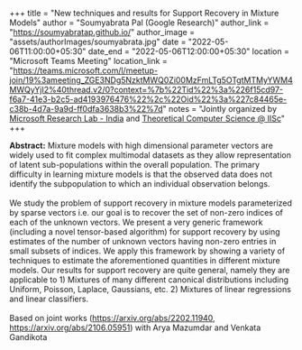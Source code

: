 +++
title = "New techniques and results for Support Recovery in Mixture Models"
author = "Soumyabrata Pal (Google Research)"
author_link = "https://soumyabratap.github.io/"
author_image = "assets/authorImages/soumyabrata.jpg"
date = "2022-05-06T11:00:00+05:30"
date_end = "2022-05-06T12:00:00+05:30"
location = "Microsoft Teams Meeting"
location_link = "https://teams.microsoft.com/l/meetup-join/19%3ameeting_ZGE3NDg5NzktMWQ0Zi00MzFmLTg5OTgtMTMyYWM4MWQyYjI2%40thread.v2/0?context=%7b%22Tid%22%3a%226f15cd97-f6a7-41e3-b2c5-ad4193976476%22%2c%22Oid%22%3a%227c84465e-c38b-4d7a-9a9d-ff0dfa3638b3%22%7d"
notes = "Jointly organized by <a href = "https://www.microsoft.com/en-us/research/lab/microsoft-research-india/" target= "_blank">Microsoft Research Lab - India</a> and <a href='https://www.csa.iisc.ac.in/theoretical-computer-science/' target= "_blank">Theoretical Computer Science @ IISc</a>"
+++

<b>Abstract:</b> Mixture models with high dimensional parameter vectors are widely used to fit complex multimodal
datasets as they allow representation of latent sub-populations within the overall population. The primary difficulty
in learning mixture models is that the observed data does not identify the subpopulation to which an individual
observation belongs.
<br><br>
We study the problem of support recovery in mixture models parameterized by sparse vectors i.e. our goal is to recover
the set of non-zero indices of each of the unknown vectors. We present a very generic framework (including a novel
tensor-based algorithm) for support recovery by using estimates of the number of unknown vectors having non-zero
entries in small subsets of indices. We apply this framework by showing a variety of techniques to estimate the
aforementioned quantities in different mixture models. Our results for support recovery are quite general, namely
they are applicable to 1) Mixtures of many different canonical distributions including Uniform, Poisson, Laplace,
Gaussians, etc. 2) Mixtures of linear regressions and linear classifiers.
<br><br>
Based on joint works (https://arxiv.org/abs/2202.11940, https://arxiv.org/abs/2106.05951) with Arya Mazumdar and
Venkata Gandikota